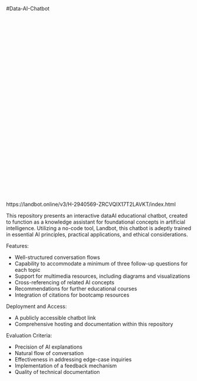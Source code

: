#Data-AI-Chatbot

<script SameSite="None; Secure"  type="module" src="https://cdn.landbot.io/landbot-3/landbot-3.0.0.mjs"></script>
<div id="myLandbot" style="width: 100%; height: 500px"></div>
<script type="module">
  var myLandbot = new Landbot.Container({
    container: '#myLandbot',
    configUrl: 'https://storage.googleapis.com/landbot.online/v3/H-2940569-ZRCVQIX17T2LAVKT/index.json',
  });
</script>
https://landbot.online/v3/H-2940569-ZRCVQIX17T2LAVKT/index.html 

This repository presents an interactive dataAI educational chatbot, created to function as a knowledge assistant for foundational concepts in artificial intelligence. Utilizing a no-code tool, Landbot, this chatbot is adeptly trained in essential AI principles, practical applications, and ethical considerations.

Features:
- Well-structured conversation flows 
- Capability to accommodate a minimum of three follow-up questions for each topic
- Support for multimedia resources, including diagrams and visualizations
- Cross-referencing of related AI concepts
- Recommendations for further educational courses
- Integration of citations for bootcamp resources

Deployment and Access:
- A publicly accessible chatbot link
- Comprehensive hosting and documentation within this repository

Evaluation Criteria:
- Precision of AI explanations  
- Natural flow of conversation  
- Effectiveness in addressing edge-case inquiries  
- Implementation of a feedback mechanism  
- Quality of technical documentation
